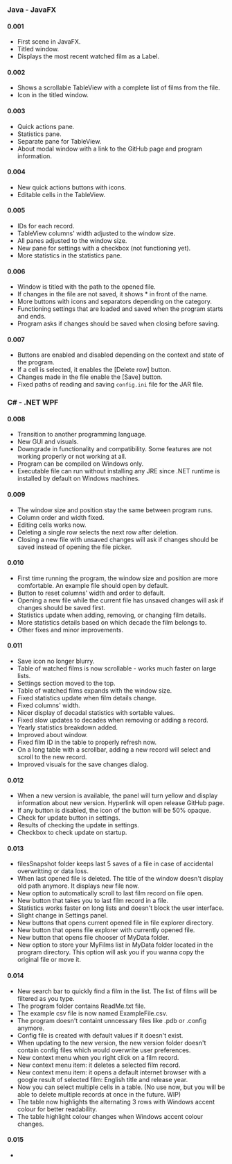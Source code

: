 ### Java - JavaFX

#### 0.001 
- First scene in JavaFX.
- Titled window.
- Displays the most recent watched film as a Label.

#### 0.002 
- Shows a scrollable TableView with a complete list of films from the file.
- Icon in the titled window.

#### 0.003 
- Quick actions pane.
- Statistics pane.
- Separate pane for TableView.
- About modal window with a link to the GitHub page and program information.

#### 0.004 
- New quick actions buttons with icons.
- Editable cells in the TableView.

#### 0.005 
- IDs for each record.
- TableView columns' width adjusted to the window size.
- All panes adjusted to the window size.
- New pane for settings with a checkbox (not functioning yet).
- More statistics in the statistics pane.

#### 0.006 
- Window is titled with the path to the opened file.
- If changes in the file are not saved, it shows * in front of the name.
- More buttons with icons and separators depending on the category.
- Functioning settings that are loaded and saved when the program starts and ends.
- Program asks if changes should be saved when closing before saving.

#### 0.007 
- Buttons are enabled and disabled depending on the context and state of the program.
- If a cell is selected, it enables the [Delete row] button.
- Changes made in the file enable the [Save] button.
- Fixed paths of reading and saving `config.ini` file for the JAR file.

### C# - .NET WPF

#### 0.008 
- Transition to another programming language.
- New GUI and visuals.
- Downgrade in functionality and compatibility. Some features are not working properly or not working at all.
- Program can be compiled on Windows only.
- Executable file can run without installing any JRE since .NET runtime is installed by default on Windows machines.

#### 0.009 
- The window size and position stay the same between program runs.
- Column order and width fixed.
- Editing cells works now.
- Deleting a single row selects the next row after deletion.
- Closing a new file with unsaved changes will ask if changes should be saved instead of opening the file picker.

#### 0.010 
- First time running the program, the window size and position are more comfortable. An example file should open by default.
- Button to reset columns' width and order to default.
- Opening a new file while the current file has unsaved changes will ask if changes should be saved first.
- Statistics update when adding, removing, or changing film details.
- More statistics details based on which decade the film belongs to.
- Other fixes and minor improvements.

#### 0.011 
- Save icon no longer blurry.
- Table of watched films is now scrollable - works much faster on large lists.
- Settings section moved to the top.
- Table of watched films expands with the window size.
- Fixed statistics update when film details change.
- Fixed columns' width.
- Nicer display of decadal statistics with sortable values.
- Fixed slow updates to decades when removing or adding a record.
- Yearly statistics breakdown added.
- Improved about window.
- Fixed film ID in the table to properly refresh now.
- On a long table with a scrollbar, adding a new record will select and scroll to the new record.
- Improved visuals for the save changes dialog.

#### 0.012 
- When a new version is available, the panel will turn yellow and display information about new version. Hyperlink will open release GitHub page.
- If any button is disabled, the icon of the button will be 50% opaque.
- Check for update button in settings.
- Results of checking the update in settings.
- Checkbox to check update on startup.

#### 0.013
- filesSnapshot folder keeps last 5 saves of a file in case of accidental overwritting or data loss.
- When last opened file is deleted. The title of the window doesn't display old path anymore. It displays new file now.
- New option to automatically scroll to last film record on file open.
- New button that takes you to last film record in a file.
- Statistics works faster on long lists and doesn't block the user interface.
- Slight change in Settings panel.
- New buttons that opens current opened file in file explorer directory.
- New button that opens file explorer with currently opened file.
- New button that opens file chooser of MyData folder.
- New option to store your MyFilms list in MyData folder located in the program directory. This option will ask you if you wanna copy the original file or move it.

#### 0.014
- New search bar to quickly find a film in the list. The list of films will be filtered as you type.
- The program folder contains ReadMe.txt file.
- The example csv file is now named ExampleFile.csv.
- The program doesn't containt unncessary files like .pdb or .config anymore.
- Config file is created with default values if it doesn't exist.
- When updating to the new version, the new version folder doesn't contain config files which would overwrite user preferences.
- New context menu when you right click on a film record.
- New context menu item: it deletes a selected film record.
- New context menu item: it opens a default internet browser with a google result of selected film: English title and release year.
- Now you can select multiple cells in a table. (No use now, but you will be able to delete multiple records at once in the future. WIP)
- The table now highlights the alternating 3 rows with Windows accent colour for better readability.
- The table highlight colour changes when Windows accent colour changes.

#### 0.015
- 